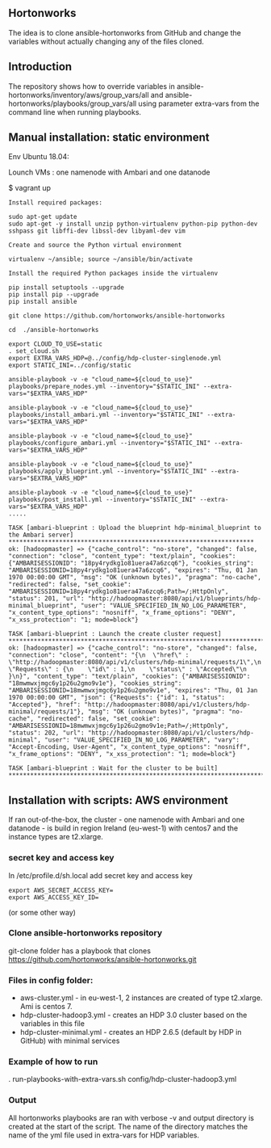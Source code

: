 ## Hortonworks
The idea is to clone ansible-hortonworks from GitHub and change the variables without actually changing any of the files cloned.

## Introduction
The repository shows how to override variables in ansible-hortonworks/inventory/aws/group_vars/all and ansible-hortonworks/playbooks/group_vars/all using parameter extra-vars from the command line when running playbooks.

## Manual installation: static environment

Env Ubuntu 18.04:

Lounch VMs : one namenode with Ambari and one datanode

$ vagrant up

```
Install required packages:

sudo apt-get update
sudo apt-get -y install unzip python-virtualenv python-pip python-dev sshpass git libffi-dev libssl-dev libyaml-dev vim

Create and source the Python virtual environment

virtualenv ~/ansible; source ~/ansible/bin/activate

Install the required Python packages inside the virtualenv

pip install setuptools --upgrade
pip install pip --upgrade
pip install ansible

git clone https://github.com/hortonworks/ansible-hortonworks

cd  ./ansible-hortonworks

export CLOUD_TO_USE=static
. set_cloud.sh 
export EXTRA_VARS_HDP=@../config/hdp-cluster-singlenode.yml
export STATIC_INI=../config/static

ansible-playbook -v -e "cloud_name=${cloud_to_use}" playbooks/prepare_nodes.yml --inventory="$STATIC_INI" --extra-vars="$EXTRA_VARS_HDP"

ansible-playbook -v -e "cloud_name=${cloud_to_use}" playbooks/install_ambari.yml --inventory="$STATIC_INI" --extra-vars="$EXTRA_VARS_HDP" 

ansible-playbook -v -e "cloud_name=${cloud_to_use}" playbooks/configure_ambari.yml --inventory="$STATIC_INI" --extra-vars="$EXTRA_VARS_HDP"

ansible-playbook -v -e "cloud_name=${cloud_to_use}" playbooks/apply_blueprint.yml --inventory="$STATIC_INI" --extra-vars="$EXTRA_VARS_HDP"

ansible-playbook -v -e "cloud_name=${cloud_to_use}" playbooks/post_install.yml --inventory="$STATIC_INI" --extra-vars="$EXTRA_VARS_HDP"
.....

TASK [ambari-blueprint : Upload the blueprint hdp-minimal_blueprint to the Ambari server] ********************************************************************
ok: [hadoopmaster] => {"cache_control": "no-store", "changed": false, "connection": "close", "content_type": "text/plain", "cookies": {"AMBARISESSIONID": "18py4rydkg1o81uera47a6zcq6"}, "cookies_string": "AMBARISESSIONID=18py4rydkg1o81uera47a6zcq6", "expires": "Thu, 01 Jan 1970 00:00:00 GMT", "msg": "OK (unknown bytes)", "pragma": "no-cache", "redirected": false, "set_cookie": "AMBARISESSIONID=18py4rydkg1o81uera47a6zcq6;Path=/;HttpOnly", "status": 201, "url": "http://hadoopmaster:8080/api/v1/blueprints/hdp-minimal_blueprint", "user": "VALUE_SPECIFIED_IN_NO_LOG_PARAMETER", "x_content_type_options": "nosniff", "x_frame_options": "DENY", "x_xss_protection": "1; mode=block"}

TASK [ambari-blueprint : Launch the create cluster request] **************************************************************************************************
ok: [hadoopmaster] => {"cache_control": "no-store", "changed": false, "connection": "close", "content": "{\n  \"href\" : \"http://hadoopmaster:8080/api/v1/clusters/hdp-minimal/requests/1\",\n  \"Requests\" : {\n    \"id\" : 1,\n    \"status\" : \"Accepted\"\n  }\n}", "content_type": "text/plain", "cookies": {"AMBARISESSIONID": "18mwmwxjmgc6y1p26u2gmo9v1e"}, "cookies_string": "AMBARISESSIONID=18mwmwxjmgc6y1p26u2gmo9v1e", "expires": "Thu, 01 Jan 1970 00:00:00 GMT", "json": {"Requests": {"id": 1, "status": "Accepted"}, "href": "http://hadoopmaster:8080/api/v1/clusters/hdp-minimal/requests/1"}, "msg": "OK (unknown bytes)", "pragma": "no-cache", "redirected": false, "set_cookie": "AMBARISESSIONID=18mwmwxjmgc6y1p26u2gmo9v1e;Path=/;HttpOnly", "status": 202, "url": "http://hadoopmaster:8080/api/v1/clusters/hdp-minimal", "user": "VALUE_SPECIFIED_IN_NO_LOG_PARAMETER", "vary": "Accept-Encoding, User-Agent", "x_content_type_options": "nosniff", "x_frame_options": "DENY", "x_xss_protection": "1; mode=block"}

TASK [ambari-blueprint : Wait for the cluster to be built] ***************************************************************************************************

```

## Installation with scripts: AWS environment

If ran out-of-the-box, the cluster - one namenode with Ambari and one datanode - is build in region Ireland (eu-west-1) with centos7 and the instance types are t2.xlarge.

### secret key and access key
In /etc/profile.d/sh.local add secret key and access key
```
export AWS_SECRET_ACCESS_KEY=
export AWS_ACCESS_KEY_ID=
```
(or some other way)

### Clone ansible-hortonworks repository
git-clone folder has a playbook that clones https://github.com/hortonworks/ansible-hortonworks.git

### Files in config folder:
- aws-cluster.yml - in eu-west-1, 2 instances are created of type t2.xlarge. Ami is centos 7.
- hdp-cluster-hadoop3.yml - creates an HDP 3.0 cluster based on the variables in this file
- hdp-cluster-minimal.yml - creates an HDP 2.6.5 (default by HDP in GitHub) with minimal services

### Example of how to run
. run-playbooks-with-extra-vars.sh config/hdp-cluster-hadoop3.yml

### Output
All hortonworks playbooks are ran with verbose -v and output directory is created at the start of the script. The name of the directory matches the name of the yml file used in extra-vars for HDP variables.
